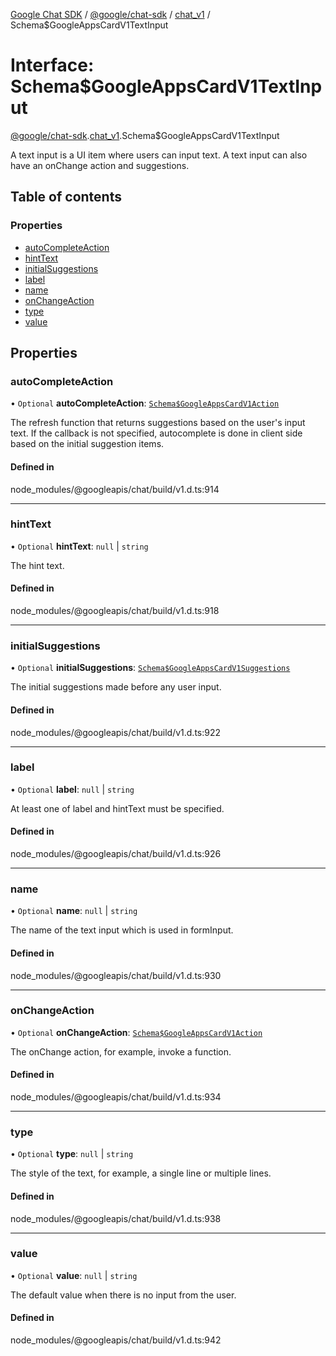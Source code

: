 [Google Chat SDK](../README.md) / [@google/chat-sdk](../modules/google_chat_sdk.md) / [chat\_v1](../modules/google_chat_sdk.chat_v1.md) / Schema$GoogleAppsCardV1TextInput

# Interface: Schema$GoogleAppsCardV1TextInput

[@google/chat-sdk](../modules/google_chat_sdk.md).[chat_v1](../modules/google_chat_sdk.chat_v1.md).Schema$GoogleAppsCardV1TextInput

A text input is a UI item where users can input text. A text input can also have an onChange action and suggestions.

## Table of contents

### Properties

- [autoCompleteAction](google_chat_sdk.chat_v1.Schema_GoogleAppsCardV1TextInput.md#autocompleteaction)
- [hintText](google_chat_sdk.chat_v1.Schema_GoogleAppsCardV1TextInput.md#hinttext)
- [initialSuggestions](google_chat_sdk.chat_v1.Schema_GoogleAppsCardV1TextInput.md#initialsuggestions)
- [label](google_chat_sdk.chat_v1.Schema_GoogleAppsCardV1TextInput.md#label)
- [name](google_chat_sdk.chat_v1.Schema_GoogleAppsCardV1TextInput.md#name)
- [onChangeAction](google_chat_sdk.chat_v1.Schema_GoogleAppsCardV1TextInput.md#onchangeaction)
- [type](google_chat_sdk.chat_v1.Schema_GoogleAppsCardV1TextInput.md#type)
- [value](google_chat_sdk.chat_v1.Schema_GoogleAppsCardV1TextInput.md#value)

## Properties

### autoCompleteAction

• `Optional` **autoCompleteAction**: [`Schema$GoogleAppsCardV1Action`](google_chat_sdk.chat_v1.Schema_GoogleAppsCardV1Action.md)

The refresh function that returns suggestions based on the user's input text. If the callback is not specified, autocomplete is done in client side based on the initial suggestion items.

#### Defined in

node_modules/@googleapis/chat/build/v1.d.ts:914

___

### hintText

• `Optional` **hintText**: ``null`` \| `string`

The hint text.

#### Defined in

node_modules/@googleapis/chat/build/v1.d.ts:918

___

### initialSuggestions

• `Optional` **initialSuggestions**: [`Schema$GoogleAppsCardV1Suggestions`](google_chat_sdk.chat_v1.Schema_GoogleAppsCardV1Suggestions.md)

The initial suggestions made before any user input.

#### Defined in

node_modules/@googleapis/chat/build/v1.d.ts:922

___

### label

• `Optional` **label**: ``null`` \| `string`

At least one of label and hintText must be specified.

#### Defined in

node_modules/@googleapis/chat/build/v1.d.ts:926

___

### name

• `Optional` **name**: ``null`` \| `string`

The name of the text input which is used in formInput.

#### Defined in

node_modules/@googleapis/chat/build/v1.d.ts:930

___

### onChangeAction

• `Optional` **onChangeAction**: [`Schema$GoogleAppsCardV1Action`](google_chat_sdk.chat_v1.Schema_GoogleAppsCardV1Action.md)

The onChange action, for example, invoke a function.

#### Defined in

node_modules/@googleapis/chat/build/v1.d.ts:934

___

### type

• `Optional` **type**: ``null`` \| `string`

The style of the text, for example, a single line or multiple lines.

#### Defined in

node_modules/@googleapis/chat/build/v1.d.ts:938

___

### value

• `Optional` **value**: ``null`` \| `string`

The default value when there is no input from the user.

#### Defined in

node_modules/@googleapis/chat/build/v1.d.ts:942
